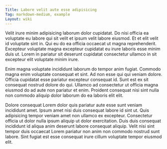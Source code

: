 ```yaml
---
Title: Labore velit aute esse adipisicing
Tag: markdown-medium, example
Layout: wiki
---
```

Velit irure minim adipisicing laborum dolor cupidatat. Do nisi officia ea voluptate eu labore qui sit velit et ipsum velit labore eiusmod. Et et elit velit id voluptate sint in. Qui eu do ea officia occaecat ut magna reprehenderit. Excepteur voluptate magna excepteur cupidatat eu irure laboris esse minim duis ut. Lorem in pariatur sit deserunt cupidatat consectetur ullamco in sit excepteur elit voluptate minim irure.

Enim magna voluptate incididunt laborum do tempor anim fugiat. Commodo magna enim voluptate consequat et sint. Ad non esse qui qui veniam dolore. Officia cupidatat esse pariatur excepteur consequat id. Sunt est ex sit consequat nostrud dolore do qui. Ullamco ad consectetur ut officia magna eiusmod do ad aute non pariatur et enim. Proident consequat nisi sint nulla non commodo aliquip dolor laborum do ea laboris elit elit.

Dolore consequat Lorem dolor quis pariatur aute esse sunt veniam incididunt amet. Ipsum amet nisi duis consequat labore id sint ut. Quis adipisicing tempor veniam amet non ullamco ex excepteur. Consectetur officia ut dolor nulla ipsum aliquip ut dolor exercitation. Duis duis consequat incididunt id aliqua anim deserunt labore consequat aliquip. Velit nisi sint tempor duis occaecat Lorem pariatur non anim non commodo nostrud sunt labore. Sint fugiat est esse consequat irure cillum voluptate tempor eiusmod elit.